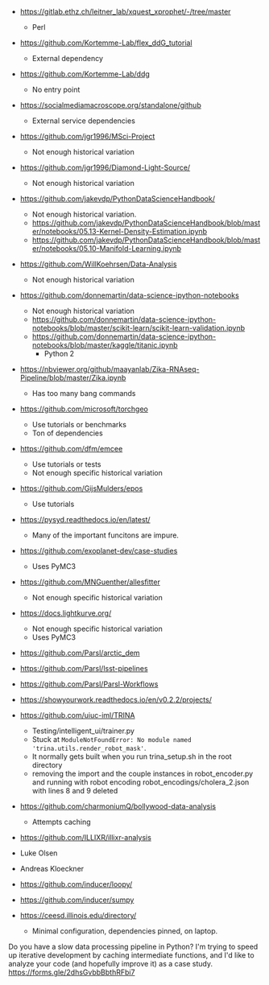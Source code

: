 
- https://gitlab.ethz.ch/leitner_lab/xquest_xprophet/-/tree/master
  - Perl
- https://github.com/Kortemme-Lab/flex_ddG_tutorial
  - External dependency
- https://github.com/Kortemme-Lab/ddg
  - No entry point
- https://socialmediamacroscope.org/standalone/github
  - External service dependencies

- https://github.com/jgr1996/MSci-Project
  - Not enough historical variation
- https://github.com/jgr1996/Diamond-Light-Source/
  - Not enough historical variation
- https://github.com/jakevdp/PythonDataScienceHandbook/
  - Not enough historical variation.
  - https://github.com/jakevdp/PythonDataScienceHandbook/blob/master/notebooks/05.13-Kernel-Density-Estimation.ipynb
  - https://github.com/jakevdp/PythonDataScienceHandbook/blob/master/notebooks/05.10-Manifold-Learning.ipynb
- https://github.com/WillKoehrsen/Data-Analysis
  - Not enough historical variation
- https://github.com/donnemartin/data-science-ipython-notebooks
  - Not enough historical variation
  - https://github.com/donnemartin/data-science-ipython-notebooks/blob/master/scikit-learn/scikit-learn-validation.ipynb
  - https://github.com/donnemartin/data-science-ipython-notebooks/blob/master/kaggle/titanic.ipynb
    - Python 2


- https://nbviewer.org/github/maayanlab/Zika-RNAseq-Pipeline/blob/master/Zika.ipynb
  - Has too many bang commands
- https://github.com/microsoft/torchgeo
  - Use tutorials or benchmarks
  - Ton of dependencies
- https://github.com/dfm/emcee
  - Use tutorials or tests
  - Not enough specific historical variation
- https://github.com/GijsMulders/epos
  - Use tutorials
- https://pysyd.readthedocs.io/en/latest/
  - Many of the important funcitons are impure.
- https://github.com/exoplanet-dev/case-studies
  - Uses PyMC3
- https://github.com/MNGuenther/allesfitter
  - Not enough specific historical variation
- https://docs.lightkurve.org/
  - Not enough specific historical variation
  - Uses PyMC3
- https://github.com/Parsl/arctic_dem
- https://github.com/Parsl/lsst-pipelines
- https://github.com/Parsl/Parsl-Workflows
- https://showyourwork.readthedocs.io/en/v0.2.2/projects/
- https://github.com/uiuc-iml/TRINA
  - Testing/intelligent_ui/trainer.py
  - Stuck at `ModuleNotFoundError: No module named 'trina.utils.render_robot_mask'`.
  - It normally gets built when you run trina_setup.sh in the root directory
  - removing the import and the couple instances in robot_encoder.py and running with robot encoding robot_encodings/cholera_2.json with lines 8 and 9 deleted
- https://github.com/charmoniumQ/bollywood-data-analysis
  - Attempts caching
- https://github.com/ILLIXR/illixr-analysis

- Luke Olsen
- Andreas Kloeckner
- https://github.com/inducer/loopy/
- https://github.com/inducer/sumpy
- https://ceesd.illinois.edu/directory/

  - Minimal configuration, dependencies pinned, on laptop.

Do you have a slow data processing pipeline in Python? I'm trying to speed up iterative development by caching intermediate functions, and I'd like to analyze your code (and hopefully improve it) as a case study. https://forms.gle/2dhsGvbbBbthRFbi7
